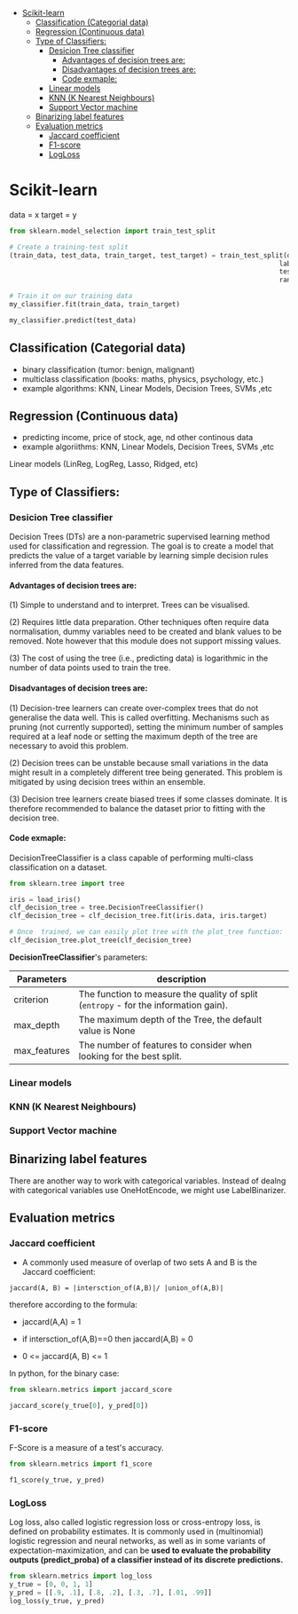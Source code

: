 <!--ts-->
   * [Scikit-learn](#scikit-learn)
      * [Classification (Categorial data)](#classification-categorial-data)
      * [Regression (Continuous data)](#regression-continuous-data)
      * [Type of Classifiers:](#type-of-classifiers)
         * [Desicion Tree classifier](#desicion-tree-classifier)
            * [Advantages of decision trees are:](#advantages-of-decision-trees-are)
            * [Disadvantages of decision trees are:](#disadvantages-of-decision-trees-are)
            * [Code exmaple:](#code-exmaple)
         * [Linear models](#linear-models)
         * [KNN (K Nearest Neighbours)](#knn-k-nearest-neighbours)
         * [Support Vector machine](#support-vector-machine)
      * [Binarizing label features](#binarizing-label-features)
      * [Evaluation metrics](#evaluation-metrics)
         * [Jaccard coefficient](#jaccard-coefficient)
         * [F1-score](#f1-score)
         * [LogLoss](#logloss)

<!-- Added by: gil_diy, at: 2019-10-12T15:29+03:00 -->

<!--te-->

# Scikit-learn

data  = x
target = y

```python
from sklearn.model_selection import train_test_split

# Create a training-test split
(train_data, test_data, train_target, test_target) = train_test_split(data,
																	labels,
																	test_size=0.25,
																	random_state=0)
```

```Python
# Train it on our training data
my_classifier.fit(train_data, train_target)

my_classifier.predict(test_data)

```


## Classification (Categorial data)
* binary classification (tumor: benign, malignant)
* multiclass classification (books: maths, physics, psychology, etc.)
* example algorithms: KNN, Linear Models,  Decision Trees, SVMs ,etc

## Regression (Continuous data)
* predicting income, price of stock, age, nd other continous data
* example algoriithms: KNN, Linear Models, Decision Trees, SVMs ,etc


Linear models (LinReg, LogReg, Lasso, Ridged, etc)

## Type of Classifiers:

### Desicion Tree classifier

Decision Trees (DTs) are a non-parametric supervised learning method used for classification and regression. The
goal is to create a model that predicts the value of a target variable by learning simple decision rules inferred from the data features.

#### Advantages of decision trees are:
(1) Simple to understand and to interpret. Trees can be visualised.

(2) Requires little data preparation. Other techniques often require data normalisation, dummy variables need to be created and blank values to be removed. Note however that this module does not support missing values.

(3) The cost of using the tree (i.e., predicting data) is logarithmic in the number of data points used to train the tree.


#### Disadvantages of decision trees are:

(1) Decision-tree learners can create over-complex trees that do not generalise the data well. This is called overfitting. Mechanisms such as pruning (not currently supported), setting the minimum number of samples required at a leaf node or setting the maximum depth of the tree are necessary to avoid this problem.

(2) Decision trees can be unstable because small variations in the data might result in a completely different tree being generated. This problem is mitigated by using decision trees within an ensemble.

(3) Decision tree learners create biased trees if some classes dominate. It is therefore recommended to balance the dataset prior to fitting with the decision tree.

#### Code exmaple:

DecisionTreeClassifier is a class capable of performing multi-class classification on a dataset.

```python
from sklearn.tree import tree

iris = load_iris()
clf_decision_tree = tree.DecisionTreeClassifier()
clf_decision_tree = clf_decision_tree.fit(iris.data, iris.target)

# Once  trained, we can easily plot tree with the plot_tree function:
clf_decision_tree.plot_tree(clf_decision_tree)

```

**DecisionTreeClassifier**'s parameters:

Parameters | description
------------|-----
criterion | The function to measure the quality of split (`entropy` - for the information gain).
max_depth | The maximum depth of the Tree, the default value is None
max_features | The number of features to consider when looking for the best split.


### Linear models
### KNN (K Nearest Neighbours)
### Support Vector machine

## Binarizing label features

There are another way to work with categorical variables.
Instead of dealng with categorical variables use OneHotEncode, we might use LabelBinarizer.

## Evaluation metrics

### Jaccard coefficient
* A commonly used measure of overlap of two sets A and B is the Jaccard coefficient:

`jaccard(A, B) = |intersction_of(A,B)|/ |union_of(A,B)|`

therefore according to the formula:

* jaccard(A,A) = 1

* if intersction_of(A,B)==0 then jaccard(A,B) = 0

* 0 <= jaccard(A, B) <= 1



In python, for the binary case:
```python
from sklearn.metrics import jaccard_score

jaccard_score(y_true[0], y_pred[0])
```

### F1-score

F-Score is a measure of a test's accuracy.

```python
from sklearn.metrics import f1_score

f1_score(y_true, y_pred)
```

### LogLoss

Log loss, also called logistic regression loss or cross-entropy loss, is defined on probability estimates. It is commonly used in (multinomial) logistic regression and neural networks, as well as in some variants of expectation-maximization, and can be **used to evaluate the probability outputs (predict_proba) of a classifier instead of its discrete predictions.**

```python
from sklearn.metrics import log_loss
y_true = [0, 0, 1, 1]
y_pred = [[.9, .1], [.8, .2], [.3, .7], [.01, .99]]
log_loss(y_true, y_pred)
```
